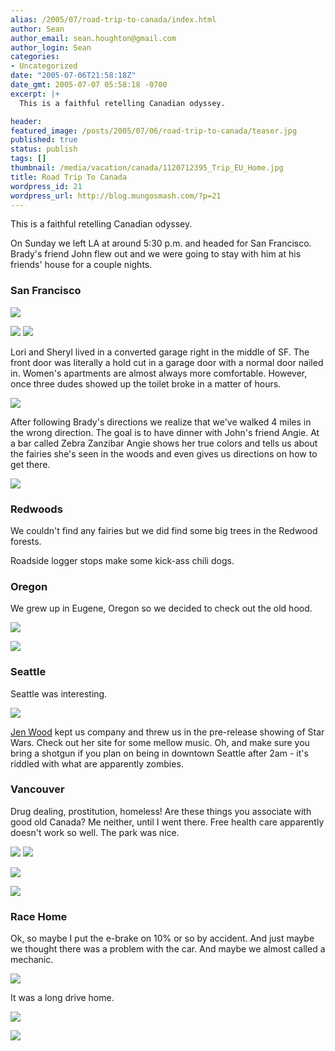 ```yaml
---
alias: /2005/07/road-trip-to-canada/index.html
author: Sean
author_email: sean.houghton@gmail.com
author_login: Sean
categories:
- Uncategorized
date: "2005-07-06T21:58:18Z"
date_gmt: 2005-07-07 05:58:18 -0700
excerpt: |+
  This is a faithful retelling Canadian odyssey.

header:
featured_image: /posts/2005/07/06/road-trip-to-canada/teaser.jpg
published: true
status: publish
tags: []
thumbnail: /media/vacation/canada/1120712395_Trip_EU_Home.jpg
title: Road Trip To Canada
wordpress_id: 21
wordpress_url: http://blog.mungosmash.com/?p=21
---
```

This is a faithful retelling Canadian odyssey.

On Sunday we left LA at around 5:30 p.m. and headed for San Francisco.  Brady's friend John flew out and we were going to stay with him at his friends' house for a couple nights.

### San Francisco

![](1120712579_Trip_SF_Bridge.jpg)


![](1120712624_Trip_SF_Girl1.jpg)
![](1120712692_Trip_SF_Girl2.jpg)

Lori and Sheryl lived in a converted garage right in the middle of SF.  The front door was literally a hold cut in a garage door with a normal door nailed in.  Women's apartments are almost always more comfortable.  However, once three dudes showed up the toilet broke in a matter of hours.

![](1120712421_Trip_GayOldTime.jpg)

After following Brady's directions we realize that we've walked 4 miles in the wrong direction.  The goal is to have dinner with John's friend Angie.  At a bar called Zebra Zanzibar Angie shows her true colors and tells us about the fairies she's seen in the woods and even gives us directions on how to get there.<br />

![](1120712606_Trip_SF_EnchantedBar.jpg)

### Redwoods

We couldn't find any fairies but we did find some big trees in the Redwood forests.

Roadside logger stops make some kick-ass chili dogs.

### Oregon

We grew up in Eugene, Oregon so we decided to check out the old hood.

![](1120712395_Trip_EU_Home.jpg)

![](1120712367_Trip_EU_Besty.jpg)

### Seattle

Seattle was interesting.

![](1120712737_Trip_ST_DickAndAMascot.jpg)


[Jen Wood](http://www.jenwoodmusic.com) kept us company and threw us in the pre-release showing of Star Wars.  Check out her site for some mellow music.  Oh, and make sure you bring a shotgun if you plan on being in downtown Seattle after 2am - it's riddled with what are apparently zombies.

### Vancouver

Drug dealing, prostitution, homeless!  Are these things you associate with good old Canada?  Me neither, until I went there.  Free health care apparently doesn't work so well.  The park was nice.

![](1120712798_Trip_VC_BradyAtAquarium.jpg)
![](1120712829_Trip_VC_SeaAnemone.jpg)

![](1120712530_Trip_RW_SeanByCave.jpg)

![](1120712768_Trip_VC_Bee.jpg)


### Race Home
Ok, so maybe I put the e-brake on 10% or so by accident.  And just maybe we thought there was a problem with the car.  And maybe we almost called a mechanic.

![](1120712500_Trip_JS_RootOfProblem.jpg)

It was a long drive home.

![](1120712264_Trip_DriveHome.jpg)

![](1120712462_Trip_Hands.jpg)



